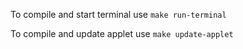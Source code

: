 To compile and start terminal use
	`make run-terminal`

To compile and update applet use
	`make update-applet`
